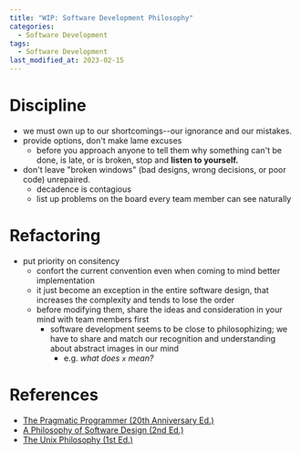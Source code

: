 ```yaml
---
title: "WIP: Software Development Philosophy"
categories:
  - Software Development
tags:
  - Software Development
last_modified_at: 2023-02-15
---
```


# Discipline

- we must own up to our shortcomings--our ignorance and our mistakes.  
- provide options, don't make lame excuses
  - before you approach anyone to tell them why something can't be done, is late, or is broken, stop and **listen to yourself.**  
- don't leave "broken windows" (bad designs, wrong decisions, or poor code) unrepaired.  
  - decadence is contagious  
  - list up problems on the board every team member can see naturally


# Refactoring

- put priority on consitency
  - confort the current convention even when coming to mind better implementation
  - it just become an exception in the entire software design, that increases the complexity and tends to lose the order
  - before modifying them, share the ideas and consideration in your mind with team members first
    - software development seems to be close to philosophizing; we have to share and match our recognition and understanding about abstract images in our mind
      - e.g. *what does `x` mean?*

# References

- [The Pragmatic Programmer (20th Anniversary Ed.)](https://pragprog.com/titles/tpp20/the-pragmatic-programmer-20th-anniversary-edition/)
- [A Philosophy of Software Design (2nd Ed.)](https://www.amazon.co.jp/-/en/John-Ousterhout/dp/1732102201)
- [The Unix Philosophy (1st Ed.)](https://www.amazon.co.jp/UNIX-Philosophy-Mike-Gancarz/dp/1555581234)
